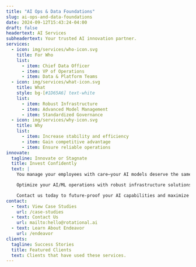 ```yaml
---
title: "AI Ops & Data Foundations"
slug: ai-ops-and-data-foundations
date: 2024-09-12T15:43:24-04:00
draft: false
headertext: AI Services
subheadertext: Your trusted AI innovation partner.
services:
  - icon: img/services/who-icon.svg
    title: For Who
    list:
      - item: Chief Data Officer
      - item: VP of Operations
      - item: Data & Platform Teams
  - icon: img/services/what-icon.svg
    title: What
    style: bg-[#1D65A6] text-white
    list:
      - item: Robust Infrastructure
      - item: Advanced Model Management
      - item: Standardized Governance
  - icon: img/services/why-icon.svg
    title: Why
    list:
      - item: Increase stability and efficiency
      - item: Gain competitive advantage
      - item: Ensure reliable operations
innovate:
  tagline: Innovate or Stagnate
  title: Invest Confidently
  text: |
    You manage your employees with care—your AI models deserve the same attention to grow and perform at their best.

    Optimize your AI/ML operations with robust infrastructure solutions that drive scalability, efficiency, and competitive advantage. Our services ensure reliable, value-generating AI processes through advanced model management and robust governance.

    Contact us today to future-proof your AI capabilities and maximize long-term business impact.
contact:
  - text: View Case Studies
    url: /case-studies
  - text: Contact Us
    url: mailto:hello@rotational.ai
  - text: Learn About Endeavor
    url: /endeavor
clients:
  tagline: Success Stories
  title: Featured Clients
  text: Clients that have used these services.
---
```


